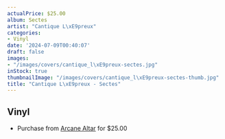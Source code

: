 ```yaml
---
actualPrice: $25.00
album: Sectes
artist: "Cantique L\xE9preux"
categories:
- Vinyl
date: '2024-07-09T00:40:07'
draft: false
images:
- "/images/covers/cantique_l\xE9preux-sectes.jpg"
inStock: true
thumbnailImage: "/images/covers/cantique_l\xE9preux-sectes-thumb.jpg"
title: "Cantique L\xE9preux - Sectes"
---
```


## Vinyl
* Purchase from [Arcane Altar](https://arcanealtar.bigcartel.com/product/cantique-lepreux-sectes-12-lp-cd) for $25.00
